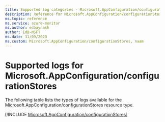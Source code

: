 ```yaml
---
title: Supported log categories - Microsoft.AppConfiguration/configurationStores
description: Reference for Microsoft.AppConfiguration/configurationStores in Azure Monitor Logs.
ms.topic: reference
ms.service: azure-monitor
ms.author: edbaynash
author: EdB-MSFT
ms.date: 11/09/2023
ms.custom: Microsoft.AppConfiguration/configurationStores, naam
---
```





# Supported logs for Microsoft.AppConfiguration/configurationStores  
The following table lists the types of logs available for the Microsoft.AppConfiguration/configurationStores resource type.
  
  
[!INCLUDE [Microsoft.AppConfiguration/configurationStores](./includes/microsoft-appconfiguration-configurationstores-logs-include.md)]
  
